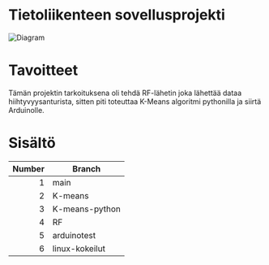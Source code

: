 # Tietoliikenteen sovellusprojekti 
![Diagram](https://user-images.githubusercontent.com/101668131/208833099-9706b566-64f6-4397-afa3-aed6e4477ca6.png)

# Tavoitteet
Tämän projektin tarkoituksena oli tehdä RF-lähetin joka lähettää dataa hiihtyvyysanturista, sitten piti toteuttaa K-Means algoritmi pythonilla ja siirtä Arduinolle.

# Sisältö
| Number| Branch |
|-----:|-----------|
|     1|       main|
|     2|    K-means|
|     3| K-means-python|
|     4|           RF|
|     5|           arduinotest|
|     6|           linux-kokeilut|

